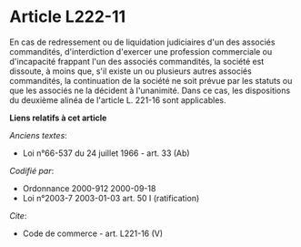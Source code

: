 # Article L222-11

En cas de redressement ou de liquidation judiciaires d'un des associés commandités, d'interdiction d'exercer une profession
commerciale ou d'incapacité frappant l'un des associés commandités, la société est dissoute, à moins que, s'il existe un ou
plusieurs autres associés commandités, la continuation de la société ne soit prévue par les statuts ou que les associés ne la
décident à l'unanimité. Dans ce cas, les dispositions du deuxième alinéa de l'article L. 221-16 sont applicables.

**Liens relatifs à cet article**

_Anciens textes_:

  - Loi n°66-537 du 24 juillet 1966 - art. 33 (Ab)

_Codifié par_:

  - Ordonnance 2000-912 2000-09-18
  - Loi n°2003-7 2003-01-03 art. 50 I (ratification)

_Cite_:

  - Code de commerce - art. L221-16 (V)
